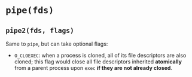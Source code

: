 # `pipe(fds)`

## `pipe2(fds, flags)`

Same to `pipe`, but can take optional flags:

- `O_CLOEXEC`: when a process is cloned, all of its file descriptors are
  also cloned; this flag would close all file descriptors inherited
  **atomically** from a parent process upon `exec`
  **if they are not already closed**.
